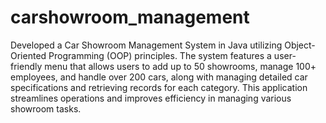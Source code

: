 # carshowroom_management

Developed a Car Showroom Management System in Java utilizing Object-Oriented Programming (OOP) principles. The system features a user-friendly menu that allows users to add up to 50 showrooms, manage 100+ employees, and handle over 200 cars, along with managing detailed car specifications and retrieving records for each category. This application streamlines operations and improves efficiency in managing various showroom tasks.


